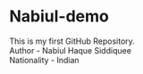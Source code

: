 # Nabiul-demo
This is my first GitHub Repository.
<br>
Author - Nabiul Haque Siddiquee
<br>
Nationality - Indian
